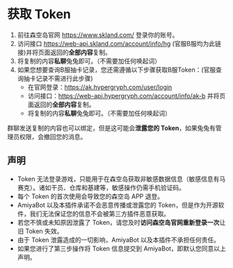 # 获取 Token

1. 前往森空岛官网 https://www.skland.com/ 登录你的账号。
2. 访问接口 https://web-api.skland.com/account/info/hg (官服B服均为此链接)并将页面返回的**全部内容**复制。
3. 将复制的内容**私聊**兔兔即可。（不需要加任何唤起词）
4. 如果您想要查询B服抽卡记录，您还需遵循以下步骤获取B服Token：(官服查询抽卡记录不需进行此步骤)
    - 在官网登录：https://ak.hypergryph.com/user/login
    - 访问接口：https://web-api.hypergryph.com/account/info/ak-b 并将页面返回的**全部内容**复制。
    - 将复制的内容**私聊**兔兔即可。（不需要加任何唤起词）

群聊发送复制的内容也可以绑定，但是这可能会**泄露您的 Token**，如果兔兔有管理员权限，会撤回您的消息。

## 声明

- Token 无法登录游戏，只能用于在森空岛获取非敏感数据信息（敏感信息有马赛克）。诸如干员、仓库和基建等，敏感操作仍需手机验证码。
- 每个 Token 的首次使用会导致您的森空岛 APP 退登。
- AmiyaBot 以及本插件承诺不会恶意传播或泄露您的 Token，但是作为开源软件，我们无法保证您的信息不会被第三方插件恶意获取。
- 若您不慎或未知原因泄露了 Token，请您及时**访问森空岛官网重新登录一次**让旧 Token 失效。
- 由于 Token 泄露造成的一切影响，AmiyaBot 以及本插件不承担任何责任。
- 如果您进行了第三步操作将 Token 信息提交到 AmiyaBot，即默认您同意以上声明。

